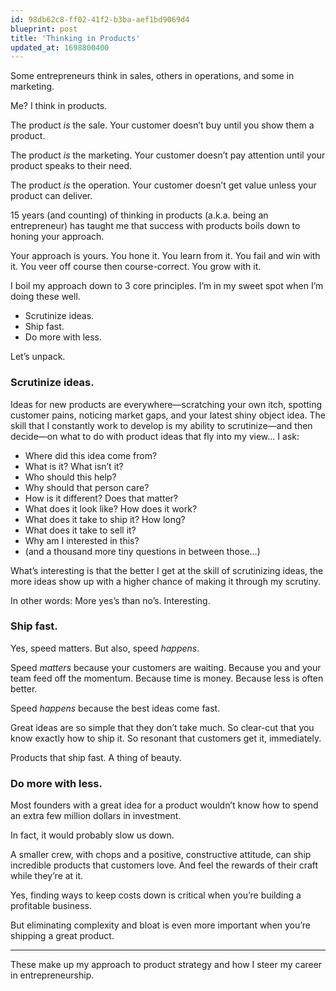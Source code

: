 ```yaml
---
id: 98db62c8-ff02-41f2-b3ba-aef1bd9069d4
blueprint: post
title: 'Thinking in Products'
updated_at: 1698800400
---
```

Some entrepreneurs think in sales, others in operations, and some in marketing.

Me? I think in products.

The product <em>is</em> the sale. Your customer doesn’t buy until you show them a product.

The product <em>is</em> the marketing. Your customer doesn’t pay attention until your product speaks to their need.

The product <em>is</em> the operation. Your customer doesn’t get value unless your product can deliver.

15 years (and counting) of thinking in products (a.k.a. being an entrepreneur) has taught me that success with products boils down to honing your approach.

Your approach is yours. You hone it. You learn from it. You fail and win with it. You veer off course then course-correct. You grow with it.

I boil my approach down to 3 core principles. I’m in my sweet spot when I’m doing these well.

* Scrutinize ideas.
* Ship fast.
* Do more with less.

Let’s unpack.

### Scrutinize ideas.

Ideas for new products are everywhere—scratching your own itch, spotting customer pains, noticing market gaps, and your latest shiny object idea.
The skill that I constantly work to develop is my ability to scrutinize—and then decide—on what to do with product ideas that fly into my view… I ask:

* Where did this idea come from?
* What is it? What isn’t it?
* Who should this help?
* Why should that person care?
* How is it different? Does that matter?
* What does it look like? How does it work?
* What does it take to ship it? How long?
* What does it take to sell it?
* Why am I interested in this?
* (and a thousand more tiny questions in between those…)

What’s interesting is that the better I get at the skill of scrutinizing ideas, the more ideas show up with a higher chance of making it through my scrutiny.

In other words: More yes’s than no’s. Interesting.

### Ship fast.

Yes, speed matters. But also, speed <em>happens</em>.

Speed <em>matters</em> because your customers are waiting. Because you and your team feed off the momentum. Because time is money. Because less is often better.

Speed <em>happens</em> because the best ideas come fast.

Great ideas are so simple that they don’t take much. So clear-cut that you know exactly how to ship it. So resonant that customers get it, immediately.

Products that ship fast. A thing of beauty.

### Do more with less.

Most founders with a great idea for a product wouldn’t know how to spend an extra few million dollars in investment.

In fact, it would probably slow us down.

A smaller crew, with chops and a positive, constructive attitude, can ship incredible products that customers love. And feel the rewards of their craft while they’re at it.

Yes, finding ways to keep costs down is critical when you’re building a profitable business.

But eliminating complexity and bloat is even more important when you’re shipping a great product.

---

These make up my approach to product strategy and how I steer my career in entrepreneurship.


